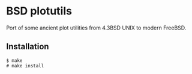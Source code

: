 # BSD plotutils

Port of some ancient plot utilities from 4.3BSD UNIX to modern FreeBSD.

## Installation

```
$ make
# make install
```
